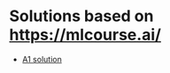 # Solutions based on https://mlcourse.ai/

* [A1 solution](https://nbviewer.jupyter.org/github/ucalyptus/ods-assignments/blob/master/assignment1_pandas_olympic.ipynb)
